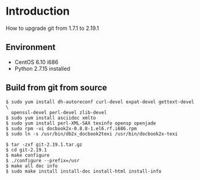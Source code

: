 # Introduction
How to upgrade git from 1.7.1 to 2.19.1

## Environment
* CentOS 6.10 i686
* Python 2.7.15 installed

## Build from git from source
```
$ sudo yum install dh-autoreconf curl-devel expat-devel gettext-devel \
  openssl-devel perl-devel zlib-devel
$ sudo yum install asciidoc xmlto
$ sudo yum install perl-XML-SAX texinfo opensp openjade
$ sudo rpm -vi docbook2x-0.8.8-1.el6.rf.i686.rpm
$ sudo ln -s /usr/bin/db2x_docbook2texi /usr/bin/docbook2x-texi

$ tar -zxf git-2.19.1.tar.gz
$ cd git-2.19.1
$ make configure
$ ./configure --prefix=/usr
$ make all doc info
$ sudo make install install-doc install-html install-info
```
